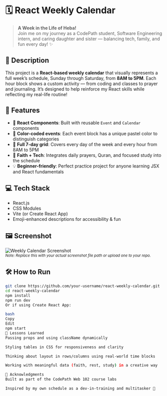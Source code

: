 # 🗓️ React Weekly Calendar

> **A Week in the Life of Heba!**  
Join me on my journey as a CodePath student, Software Engineering intern, and caring daughter and sister — balancing tech, family, and fun every day! ✨

## 📌 Description

This project is a **React-based weekly calendar** that visually represents a full week’s schedule, Sunday through Saturday, from **8AM to 5PM**. Each hour block shows a custom activity — from coding and classes to prayer and journaling. It’s designed to help reinforce my React skills while reflecting my real-life routine!

## 🌟 Features

- 🧠 **React Components**: Built with reusable `Event` and `Calendar` components
- 🎨 **Color-coded events**: Each event block has a unique pastel color to distinguish categories
- 📅 **Full 7-day grid**: Covers every day of the week and every hour from 8AM to 5PM
- 🕋 **Faith + Tech**: Integrates daily prayers, Quran, and focused study into the schedule
- 💡 **Beginner-friendly**: Perfect practice project for anyone learning JSX and React fundamentals

## 💻 Tech Stack

- React.js
- CSS Modules
- Vite (or Create React App)
- Emoji-enhanced descriptions for accessibility & fun

## 🖼️ Screenshot

![Weekly Calendar Screenshot](./screenshot.png)  
<sub>*Note: Replace this with your actual screenshot file path or upload one to your repo.*</sub>

## 🛠️ How to Run

```bash
git clone https://github.com/your-username/react-weekly-calendar.git
cd react-weekly-calendar
npm install
npm run dev
Or if using Create React App:

bash
Copy
Edit
npm start
🧠 Lessons Learned
Passing props and using className dynamically

Styling tables in CSS for responsiveness and clarity

Thinking about layout in rows/columns using real-world time blocks

Working with meaningful data (faith, rest, study) in a creative way

🤲 Acknowledgments
Built as part of the CodePath Web 102 course labs

Inspired by my own schedule as a dev-in-training and multitasker 🙌

